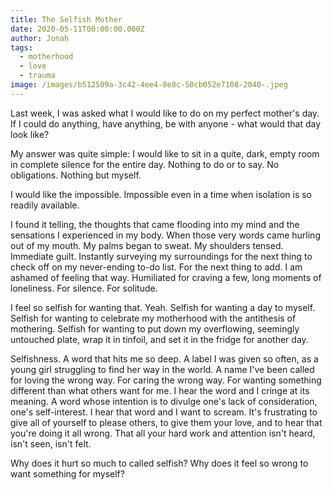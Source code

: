 ```yaml
---
title: The Selfish Mother
date: 2020-05-11T00:00:00.000Z
author: Jonah
tags:
  - motherhood
  - love
  - trauma
image: /images/b512509a-3c42-4ee4-8e8c-50cb052e7108-2040-.jpeg
---
```

Last week, I was asked what I would like to do on my perfect mother's day. If I could do anything, have anything, be with anyone - what would that day look like? 

My answer was quite simple: I would like to sit in a quite, dark, empty room in complete silence for the entire day. Nothing to do or to say. No obligations. Nothing but myself.  

I would like the impossible. Impossible even in a time when isolation is so readily available. 

I found it telling, the thoughts that came flooding into my mind and the sensations I experienced in my body. When those very words came hurling out of my mouth. My palms began to sweat. My shoulders tensed. Immediate guilt. Instantly surveying my surroundings for the next thing to check off on my never-ending to-do list. For the next thing to add. I am ashamed of feeling that way. Humiliated for craving a few, long moments of loneliness. For silence. For solitude. 

I feel so selfish for wanting that. Yeah. Selfish for wanting a day to myself. Selfish for wanting to celebrate my motherhood with the antithesis of mothering. Selfish for wanting to put down my overflowing, seemingly untouched plate, wrap it in tinfoil, and set it in the fridge for another day. 

Selfishness. A word that hits me so deep. A label I was given so often, as a young girl struggling to find her way in the world. A name I've been called for loving the wrong way. For caring the wrong way. For wanting something different than what others want for me. I hear the word and I cringe at its meaning. A word whose intention is to divulge one's lack of consideration, one's self-interest. I hear that word and I want to scream. It's frustrating to give all of yourself to please others, to give them your love, and to hear that you're doing it all wrong. That all your hard work and attention isn't heard, isn't seen, isn't felt. 

Why does it hurt so much to called selfish? Why does it feel so wrong to want something for myself?